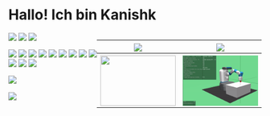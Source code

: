 # Hallo! Ich bin Kanishk

<div style="float:right">
<table style="float: right">
  <tr>
    <th><img align="center" src="https://nav74neet.github.io/media/blog/openaigym/mountain-car-v0.gif" height="100"></th>
    <th><img align="center" src="https://miro.medium.com/max/1200/0*OeoznZ1fcM56p0Jm.gif" height="100"></th> 
  </tr>
  <tr>
    <th><img align="center" src="https://upload.wikimedia.org/wikipedia/commons/e/e0/Ackley.gif" height="100" width="150"></th>
    <th><img align="center" src="https://github.com/KanishkNavale/Trajectory-Planning-using-HER-and-Reward-Engineering/raw/master/reward_engg.gif" height="100" width="150"></th> 
  </tr>
</table>
</div>

<p float="left">
<a href='https://www.linkedin.com/in/kanishknavale/'>
<img src="https://img.shields.io/badge/LinkedIn-0077B5?style=for-the-badge&logo=linkedin&logoColor=white"></a> 

<a href='https://www.instagram.com/kanishknavale/'>
<img src="https://img.shields.io/badge/Instagram-E4405F?style=for-the-badge&logo=instagram&logoColor=white" /></a> 

<a href='mailto:navalekanishk@gmail.com'>
<img src="https://img.shields.io/badge/Gmail-D14836?style=for-the-badge&logo=gmail&logoColor=white" /></a> 
</p>

<p float="left">
<img src="https://img.shields.io/badge/Python-14354C?style=for-the-badge&logo=python&logoColor=white" /> 

<img src="https://img.shields.io/badge/C%2B%2B-00599C?style=for-the-badge&logo=c%2B%2B&logoColor=white" />

<img src="https://img.shields.io/badge/Java-ED8B00?style=for-the-badge&logo=java&logoColor=white" />

<img src="https://img.shields.io/badge/Flask-000000?style=for-the-badge&logo=flask&logoColor=white" />

<img src="https://img.shields.io/badge/MongoDB-4EA94B?style=for-the-badge&logo=mongodb&logoColor=white" />

<img src="https://img.shields.io/badge/C%23-239120?style=for-the-badge&logo=c-sharp&logoColor=white" />

<img src="https://img.shields.io/badge/AWS%20-%23FF9900.svg?&style=for-the-badge&logo=amazon-aws&logoColor=white"/>

<img src="https://img.shields.io/badge/HTML-239120?style=for-the-badge&logo=html5&logoColor=white" />

<img src="https://img.shields.io/badge/TensorFlow%20-%23FF6F00.svg?&style=for-the-badge&logo=TensorFlow&logoColor=white"/>

<img src="https://img.shields.io/badge/PyTorch%20-%23EE4C2C.svg?&style=for-the-badge&logo=PyTorch&logoColor=white" />

<img src="https://img.shields.io/badge/-Raspberry%20Pi-C51A4A?style=for-the-badge&logo=Raspberry-Pi"/>

<img src="https://img.shields.io/badge/Jupyter%20-%23F37626.svg?&style=for-the-badge&logo=Jupyter&logoColor=white"/>

</p>

<p float="left">
<img src="https://www.beschaeftigte.uni-stuttgart.de/uni-services/oeffentlichkeitsarbeit/corporate-design/cd-dateien/01_Logo/jpg/unistuttgart_logo_de.jpg", height="35" />
</p>

<p float="left">
<img src="https://lh3.googleusercontent.com/proxy/zx7b1uk26o-MdN5csYx3QeAOiGL_1013bwk4Pxt0FkqL8mr9kCbAQy-NpvBnWXoZOezhDSRbuGj9YvdeH2ap7Kv4gKBlRbMRijBC0wbabChGwjCtuzf_IyVQI3vjh_JtYYcK_tR216m6CNMxjqL1_wbu1u0", height="35" />
</p>

